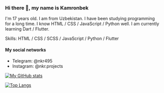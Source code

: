### Hi there 👋, my name is Kamronbek
I'm 17 years old. I am from Uzbekistan. I have been studying programming for a long time. I know HTML / CSS / JavaScript / Python well. I am currently learning Dart / Flutter.

Skills: HTML / CSS / SCSS / JavaScript / Python / Flutter

#### My social networks
- Telegram: @nkr495
- Instagram: @nkr.projects

[![My GitHub stats](https://github-readme-stats.vercel.app/api?username=nkr413&theme=radical)](https://github.com/anuraghazra/github-readme-stats)

[![Top Langs](https://github-readme-stats.vercel.app/api/top-langs/?username=nkr413&layout=compact)](https://github.com/anuraghazra/github-readme-stats)
